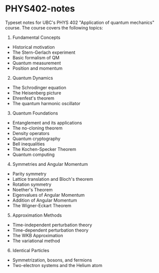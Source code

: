 # PHYS402-notes
Typeset notes for UBC's PHYS 402 "Application of quantum mechanics" course. The course covers the following topics:

1. Fundamental Concepts
* Historical motivation
* The Stern-Gerlach experiment
* Basic formalism of QM
* Quantum measurement
* Position and momentum
2. Quantum Dynamics
* The Schrodinger equation
* The Heisenberg picture
* Ehrenfest's theorem
* The quantum harmonic oscillator
3. Quantum Foundations
* Entanglement and its applications
* The no-cloning theorem
* Density operators
* Quantum cryptography
* Bell inequalities
* The Kochen-Specker Theorem
* Quantum computing
4. Symmetries and Angular Momentum
* Parity symmetry
* Lattice translation and Bloch's theorem
* Rotation symmetry
* Noether's Theorem
* Eigenvalues of Angular Momentum
* Addition of Angular Momentum
* The Wigner-Eckart Theorem
5. Approximation Methods
* Time-independent perturbation theory
* Time-dependent perturbation theory
* The WKB Approximation
* The variational method
6. Identical Particles
* Symmetrization, bosons, and fermions
* Two-electron systems and the Helium atom